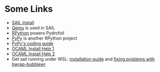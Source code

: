 Some Links 
=


- [SAIL install](https://github.com/rems-project/sail/blob/0.14/INSTALL.md)
- [Qemu](https://www.qemu.org) is used in SAIL
- [RPython](https://rpython.readthedocs.io/en/latest/translation.html) powers Pydrofoil
- [PyPy](https://www.pypy.org/) is another RPython project
- [PyPy's coding guide](https://doc.pypy.org/en/latest/coding-guide.html#id1)
- [OCAML Install Help 1](https://www.cs.umd.edu/class/spring2018/cmsc330/ocamlInstallationGuide.pdf#page=14&zoom=100,0,96)
- [OCAML Install Help 2](https://stackoverflow.com/questions/54987110/installing-ocaml-on-windows-10-using-wsl-ubuntu-problems-with-bwrap-bubblewr)
- Get sail running under WSL: [installation
  guide](https://www.cs.umd.edu/class/spring2018/cmsc330/ocamlInstallationGuide.pdf)
  and [fixing problems with
  bwrap-bubblewr](https://stackoverflow.com/questions/54987110/installing-ocaml-on-windows-10-using-wsl-ubuntu-problems-with-bwrap-bubblewr)

